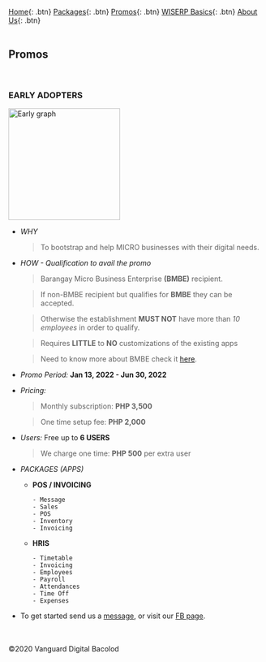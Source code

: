 [Home](https://wiserp-ph.github.io/wiserp){: .btn}
[Packages](https://wiserp-ph.github.io/wiserp/packages){: .btn}
[Promos](https://wiserp-ph.github.io/wiserp/promos){: .btn}
[WISERP Basics](https://wiserp-ph.github.io/wiserp/wiserp_basics){: .btn}
[About Us](https://wiserp-ph.github.io/wiserp/about){: .btn}
<br/>
<br/>

## Promos 
<br/>

### **EARLY ADOPTERS**

  <img src="https://raw.githubusercontent.com/WISERP-PH/wiserp/gh-pages/images/ea.png" alt="Early graph" width="220">
  
  - *WHY*
    > To bootstrap and help MICRO businesses with their digital needs. 

  - *HOW - Qualification to avail the promo*
    > Barangay Micro Business Enterprise **(BMBE)** recipient. 

    > If non-BMBE recipient but qualifies for **BMBE** they can be accepted.

    > Otherwise the establishment **MUST NOT** have more than *10 employees* in order to qualify.

    > Requires **LITTLE** to **NO** customizations of the existing apps

    > Need to know more about BMBE check it <a href="https://pcw.gov.ph/republic-act-9178-barangay-micro-business-enterprises-act-of-2002/" target="_blank" >here</a>.

  - *Promo Period:* **Jan 13, 2022 - Jun 30, 2022**
  - *Pricing:* 
    > Monthly subscription: **PHP 3,500**

    > One time setup fee: **PHP 2,000**

  - *Users:* Free up to **6 USERS**
    > We charge one time: **PHP 500** per extra user

  - *PACKAGES (APPS)*
    - **POS / INVOICING**

      ```
      - Message
      - Sales
      - POS
      - Inventory
      - Invoicing
      ```

    - **HRIS**

      ```
      - Timetable
      - Invoicing 
      - Employees
      - Payroll
      - Attendances
      - Time Off
      - Expenses
      ```

  - To get started send us a <a href="http://m.me/wiserpph" target="_blank" >message</a>, or visit our 
<a href="https://www.facebook.com/wiserpph" target="_blank" >FB page</a>.

<br/>
<br/>
©2020 Vanguard Digital Bacolod
